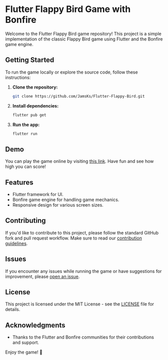 # Flutter Flappy Bird Game with Bonfire

Welcome to the Flutter Flappy Bird game repository! This project is a simple implementation of the classic Flappy Bird game using Flutter and the Bonfire game engine.

## Getting Started

To run the game locally or explore the source code, follow these instructions:

1. **Clone the repository:**

    ```bash
    git clone https://github.com/JamsKs/Flutter-Flappy-Bird.git
    ```

2. **Install dependencies:**

    ```bash
    flutter pub get
    ```

3. **Run the app:**

    ```bash
    flutter run
    ```

## Demo

You can play the game online by visiting [this link](https://bonfire-flappy-bird.netlify.app/). Have fun and see how high you can score!

## Features

- Flutter framework for UI.
- Bonfire game engine for handling game mechanics.
- Responsive design for various screen sizes.

## Contributing

If you'd like to contribute to this project, please follow the standard GitHub fork and pull request workflow. Make sure to read our [contribution guidelines](CONTRIBUTING.md).

## Issues

If you encounter any issues while running the game or have suggestions for improvement, please [open an issue](https://github.com/your-username/flutter-flappy-bird/issues).

## License

This project is licensed under the MIT License - see the [LICENSE](LICENSE) file for details.

## Acknowledgments

- Thanks to the Flutter and Bonfire communities for their contributions and support.

Enjoy the game! 🚀
